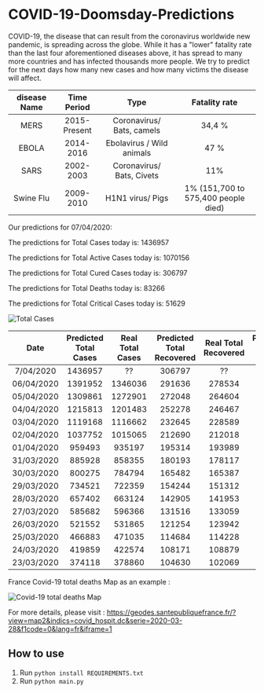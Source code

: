 # COVID-19-Doomsday-Predictions
COVID-19, the disease that can result from the coronavirus worldwide new pandemic, is spreading across the globe. While it has a "lower" fatality rate than the last four aforementioned diseases above, it has spread to many more countries and has infected thousands more people. We try to predict for the next days how many new cases and how many victims the disease will affect.

 

| disease Name | Time Period  |           Type            |            Fatality rate            |
| :----------: | :----------: | :-----------------------: | :---------------------------------: |
|     MERS     | 2015-Present | Coronavirus/ Bats, camels |               34,4 %                |
|    EBOLA     |  2014-2016   | Ebolavirus / Wild animals |                47 %                 |
|     SARS     |  2002-2003   | Coronavirus/ Bats, Civets |                 11%                 |
|  Swine Flu   |  2009-2010   |     H1N1 virus/ Pigs      | 1% (151,700 to 575,400 people died) |



Our predictions for 07/04/2020: 

The predictions for Total Cases today is: 1436957

The predictions for Total Active Cases today is: 1070156

The predictions for Total Cured Cases today is: 306797

The predictions for Total Deaths  today is: 83266

The predictions for Total Critical Cases  today is: 51629




![Total Cases](https://github.com/Manai-Hamza/COVID-19-Doomsday-Predictions/blob/master/graphs/Total%20Cases.jpg?raw=true)



|    Date    | Predicted Total Cases | Real Total Cases | Predicted Total Recovered | Real Total Recovered | Predicted  Total Deaths | Real Total Deaths | Predicted Active Cases | Real Active Cases | Predicted  Critical Cases | Real Critical Cases |
| :--------: | :-------------------: | :--------------: | :-----------------------: | :------------------: | :---------------------: | :---------------: | :--------------------: | :---------------: | :-----------------------: | :-----------------: |
| 7/04/2020  |        1436957        |        ??        |          306797           |          ??          |          83266          |        ??         |        1070156         |        ??         |           51629           |         ??          |
| 06/04/2020 |        1391952        |     1346036      |          291636           |        278534        |          78417          |       74654       |        1018577         |      992848?      |           49610           |        47459        |
| 05/04/2020 |        1309861        |     1272901      |          272048           |        264604        |          72118          |       69427       |         962878         |      938870       |           47064           |        45589        |
| 04/04/2020 |        1215813        |     1201483      |          252278           |        246467        |          65527          |       64691       |         895783         |      890325       |           44888           |        42288        |
| 03/04/2020 |        1119168        |     1116662      |          232645           |        228589        |          58910          |       59162       |         825982         |      828911       |           42957           |        39391        |
| 02/04/2020 |        1037752        |     1015065      |          212690           |        212018        |          52830          |       53167       |         770824         |      749880       |           40369           |        37698        |
| 01/04/2020 |        959493         |      935197      |          195314           |        193989        |          47587          |       47192       |         715358         |      694016       |           37303           |        35478        |
| 31/03/2020 |        885928         |      858355      |          180193           |        178117        |          42846          |       42309       |         661058         |      637929       |           33994           |        32836        |
| 30/03/2020 |        800275         |      784794      |          165482           |        165387        |          38566          |       37788       |         609432         |      581619       |           31026           |        29492        |
| 29/03/2020 |        734521         |      722359      |          154244           |        151312        |          34630          |       33966       |         552194         |      537081       |           28076           |        26789        |
| 28/03/2020 |        657402         |      663124      |          142905           |        141953        |          30679          |       30862       |         490167         |      490309       |           28023           |        25207        |
| 27/03/2020 |        585682         |      596366      |          131516           |        133059        |          27113          |       27344       |         431739         |      435963       |           22463           |        23522        |
| 26/03/2020 |        521552         |      531865      |          121254           |        123942        |          23992          |       24073       |         379021         |      383850       |           17778           |        19357        |
| 25/03/2020 |        466883         |      471035      |          114684           |        114228        |          21202          |       21284       |         333371         |      335523       |           15664           |        14792        |
| 24/03/2020 |        419859         |      422574      |          108171           |        108879        |          18646          |       18894       |         292093         |      294801       |           14062           |        13095        |
| 23/03/2020 |        374118         |      378860      |          104630           |        102069        |          16485          |       16514       |         252519         |      260277       |           12252           |        12062        |



France Covid-19 total deaths Map as an example : 

![Covid-19 total deaths Map](https://raw.githubusercontent.com/Manai-Hamza/COVID-19-Doomsday-Predictions/master/graphs/Covid%20Map.PNG)

For more details, please visit : https://geodes.santepubliquefrance.fr/?view=map2&indics=covid_hospit.dc&serie=2020-03-28&f1code=0&lang=fr&iframe=1



## How to use

1. Run `python install REQUIREMENTS.txt`
2. Run `python main.py`